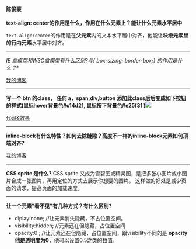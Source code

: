#### 陈俊豪

**text-align: center的作用是什么，作用在什么元素上？能让什么元素水平居中**

`text-align:center`的作用是在**父元素**内的文本水平居中对齐，他能让**块级元素里的行内元素**水平居中对齐。

***

**IE 盒模型和W3C盒模型有什么区别?与*{ box-sizing: border-box;}
的作用是什么？**

[我的博客](http://www.jianshu.com/p/cc2bc404269b)

***

**写一个 btn 的class， 任何 a，span,div,button 添加此class后后变成如下按钮的样式(鼠标hover背景色#c14d21, 鼠标按下背景色#e25f31
)[![](https://camo.githubusercontent.com/902a7e990aa39a646c35755626bc16629b05c420/687474703a2f2f377870766e762e636f6d322e7a302e676c622e71696e697563646e2e636f6d2f34396266393039632d396164362d343230632d626536382d326636386438663132643630)](https://camo.githubusercontent.com/902a7e990aa39a646c35755626bc16629b05c420/687474703a2f2f377870766e762e636f6d322e7a302e676c622e71696e697563646e2e636f6d2f34396266393039632d396164362d343230632d626536382d326636386438663132643630)**

[代码&效果](http://js.jirengu.com/golotavoqo/1/edit)

***

**inline-block有什么特性？如何去除缝隙？高度不一样的inline-block元素如何顶端对齐?**

[我的博客](http://www.jianshu.com/p/8c46eb29f721)
***

**CSS sprite 是什么?**
CSS sprite 又成为雪碧图或精灵图，是把多张小图片或小图片合成一张图片，再用定位的方式去展示你想要的图片。
这样做的好处是减少页面的请求，提高页面的加载速度。
***

**让一个元素"看不见"有几种方式？有什么区别?**

- diplay:none;   //让元素消失隐藏，不占位置空间。
- visibility:hidden;  //元素还在但隐藏，占位置空间
- opacity:0 ; //让元素还在但隐藏，占位置空间，跟visibility不同的是 **opacity他是透明度为0**，他可以设置0.5之类的数值。